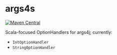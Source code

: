 # args4s

[![Maven Central](https://img.shields.io/maven-central/v/org.hammerlab/args4s_2.11.svg?maxAge=1800)](http://search.maven.org/#search%7Cga%7C1%7Cargs4s)

Scala-focused OptionHandlers for args4j; currently:

- `IntOptionHandler`
- `StringOptionHandler`
